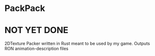 # PackPack
# NOT YET DONE
2DTexture Packer written in Rust meant to be used by my game. Outputs RON animation-description files
